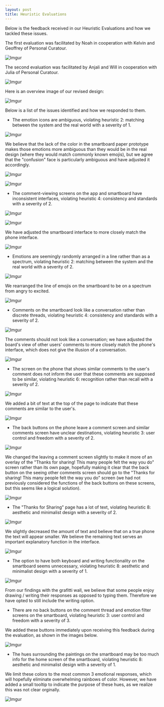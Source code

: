 ```yaml
---
layout: post
title: Heuristic Evaluations
---
```


Below is the feedback received in our Heuristic Evaluations and how we tackled these issues.


The first evaluation was facilitated by Noah in cooperation with Kelvin and Geoffrey of Personal Curatour.


![Imgur](https://i.imgur.com/Os2skMj.jpg)


The second evaluation was facilitated by Anjali and Will in cooperation with Julia of Personal Curatour.


![Imgur](https://i.imgur.com/7siPwYN.jpg)



Here is an overview image of our revised design:


![Imgur](https://i.imgur.com/nD4bORS.jpg)



Below is a list of the issues identified and how we responded to them.


* The emotion icons are ambiguous, violating heuristic 2: matching between the system and the real world with a severity of 1.


![Imgur](https://i.imgur.com/cPpef6I.jpg)


We believe that the lack of the color in the smartboard paper prototype makes those emotions more ambiguous than they would be in the real design (where they would match commonly known emojis), but we agree that the "confusion" face is particularly ambiguous and have adjusted it accordingly.

![Imgur](https://i.imgur.com/gbXOswr.jpg)

![Imgur](https://i.imgur.com/Wm3jKG3.jpg)


* The comment-viewing screens on the app and smartboard have inconsistent interfaces, violating heuristic 4: consistency and standards with a severity of 2.

![Imgur](https://i.imgur.com/UOgDfDe.jpg)

![Imgur](https://i.imgur.com/igBGujC.jpg)


We have adjusted the smartboard interface to more closely match the phone interface.


![Imgur](https://i.imgur.com/Df49z4p.jpg)


* Emotions are seemingly randomly arranged in a line rather than as a spectrum, violating heuristic 2: matching between the system and the real world with a severity of 2.


![Imgur](https://i.imgur.com/cPpef6I.jpg)


We rearranged the line of emojis on the smartboard to be on a spectrum from angry to excited.


![Imgur](https://i.imgur.com/Wm3jKG3.jpg)


* Comments on the smartboard look like a conversation rather than discrete threads, violating heuristic 4: consistency and standards with a severity of 2.


![Imgur](https://i.imgur.com/igBGujC.jpg)


The comments should not look like a conversation; we have adjusted the board's view of other users' comments to more closely match the phone's interface, which does not give the illusion of a conversation.

![Imgur](https://i.imgur.com/Df49z4p.jpg)


* The screen on the phone that shows similar comments to the user's comment does not inform the user that these comments are supposed to be similar, violating heuristic 6: recognition rather than recall with a severity of 2.


![Imgur](https://i.imgur.com/UOgDfDe.jpg)

We added a bit of text at the top of the page to indicate that these comments are similar to the user's.


![Imgur](https://i.imgur.com/tIjhPV2.jpg)

* The back buttons on the phone leave a comment screen and similar comments screen have unclear destinations, violating heuristic 3: user control and freedom with a severity of 2.


![Imgur](https://i.imgur.com/UOgDfDe.jpg)


We changed the leaving a comment screen slightly to make it more of an overlay of the "Thanks for sharing! This many people felt the way you do" screen rather than its own page, hopefully making it clear that the back button on the seeing other comments screen should go to the "Thanks for sharing! This many people felt the way you do" screen (we had not previously considered the functions of the back buttons on these screens, but this seems like a logical solution).


![Imgur](https://i.imgur.com/o4rqK5i.jpg)


* The "Thanks for Sharing" page has a lot of text, violating heuristic 8: aesthetic and minimalist design with a severity of 2.


![Imgur](https://i.imgur.com/vxFd29N.jpg)


We slightly decreased the amount of text and believe that on a true phone the text will appear smaller. We believe the remaining text serves an important explanatory function in the interface.


![Imgur](https://i.imgur.com/tIjhPV2.jpg)


* The option to have both keyboard and writing functionality on the smartboard seems unnecessary, violating heuristic 8: aesthetic and minimalist design with a severity of 1.


![Imgur](https://i.imgur.com/VrD0Tus.jpg)


From our findings with the grafitti wall, we believe that some people enjoy drawing / writing their responses as opposed to typing them. Therefore we have opted to still include the writing option.

* There are no back buttons on the comment thread and emotion filter screens on the smartboard, violating heuristic 3: user control and freedom with a severity of 3.


We added these buttons immediately upon receiving this feedback during the evaluation, as shown in the images below.


![Imgur](https://i.imgur.com/Wm3jKG3.jpg)


* The hues surrounding the paintings on the smartboard may be too much info for the home screen of the smartboard, violating heuristic 8: aesthetic and minimalist design with a severity of 1.


We limit these colors to the most common 3 emotional responses, which will hopefully eliminate overwhelming rainbows of color. However, we have added a small tooltip to indicate the purpose of these hues, as we realize this was not clear orginally.

![Imgur](https://i.imgur.com/rSO9xwo.jpg)
